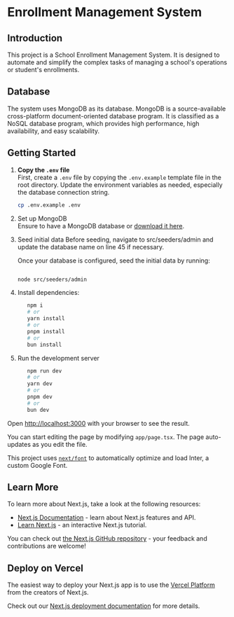 # Enrollment Management System

## Introduction

This project is a School Enrollment Management System. It is designed to automate and simplify the complex tasks of managing a school's operations or student's enrollments.

## Database

The system uses MongoDB as its database. MongoDB is a source-available cross-platform document-oriented database program. It is classified as a NoSQL database program, which provides high performance, high availability, and easy scalability.

## Getting Started

1. **Copy the `.env` file**  
    First, create a `.env` file by copying the `.env.example` template file in the root directory. Update the environment variables as needed, especially the database connection string.

   ```bash
   cp .env.example .env
   ```

2. Set up MongoDB  
   Ensure to have a MongoDB database or [download it here](https://www.mongodb.com/try/download/community).

3. Seed initial data
   Before seeding, navigate to src/seeders/admin and update the database name on line 45 if necessary.

   Once your database is configured, seed the initial data by running:

   ```bash

   node src/seeders/admin
   ```

4. Install dependencies:

   ```bash
      npm i
      # or
      yarn install
      # or
      pnpm install
      # or
      bun install
   ```

5. Run the development server

   ```bash
      npm run dev
      # or
      yarn dev
      # or
      pnpm dev
      # or
      bun dev
   ```

Open [http://localhost:3000](http://localhost:3000) with your browser to see the result.

You can start editing the page by modifying `app/page.tsx`. The page auto-updates as you edit the file.

This project uses [`next/font`](https://nextjs.org/docs/basic-features/font-optimization) to automatically optimize and load Inter, a custom Google Font.

## Learn More

To learn more about Next.js, take a look at the following resources:

- [Next.js Documentation](https://nextjs.org/docs) - learn about Next.js features and API.
- [Learn Next.js](https://nextjs.org/learn) - an interactive Next.js tutorial.

You can check out [the Next.js GitHub repository](https://github.com/vercel/next.js/) - your feedback and contributions are welcome!

## Deploy on Vercel

The easiest way to deploy your Next.js app is to use the [Vercel Platform](https://vercel.com/new?utm_medium=default-template&filter=next.js&utm_source=create-next-app&utm_campaign=create-next-app-readme) from the creators of Next.js.

Check out our [Next.js deployment documentation](https://nextjs.org/docs/deployment) for more details.
